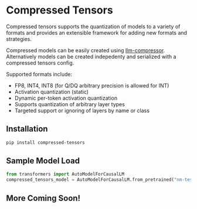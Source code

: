 <!--Copyright 2024 The HuggingFace Team. All rights reserved.

Licensed under the Apache License, Version 2.0 (the "License"); you may not use this file except in compliance with
the License. You may obtain a copy of the License at

http://www.apache.org/licenses/LICENSE-2.0

Unless required by applicable law or agreed to in writing, software distributed under the License is distributed on
an "AS IS" BASIS, WITHOUT WARRANTIES OR CONDITIONS OF ANY KIND, either express or implied. See the License for the
specific language governing permissions and limitations under the License.

⚠️ Note that this file is in Markdown but contain specific syntax for our doc-builder (similar to MDX) that may not be
rendered properly in your Markdown viewer.

-->

# Compressed Tensors

Compressed tensors supports the quantization of models to a variety of formats and provides an extensible
framework for adding new formats and strategies.

Compressed models can be easily created using [llm-compressor](https://github.com/vllm-project/llm-compressor).
Alternatively models can be created indepedenty and serialized with a compressed tensors config.

Supported formats include:

 - FP8, INT4, INT8 (for Q/DQ arbitrary precision is allowed for INT)
 - Activation quantization (static)
 - Dynamic per-token activation quantization
 - Supports quantization of arbitrary layer types
 - Targeted support or ignoring of layers by name or class

## Installation

```bash
pip install compressed-tensors
```


## Sample Model Load
```python
from transformers import AutoModelForCausalLM
compressed_tensors_model = AutoModelForCausalLM.from_pretrained("nm-testing/tinyllama-oneshot-w4a16-group128-v3")
```


## More Coming Soon!
